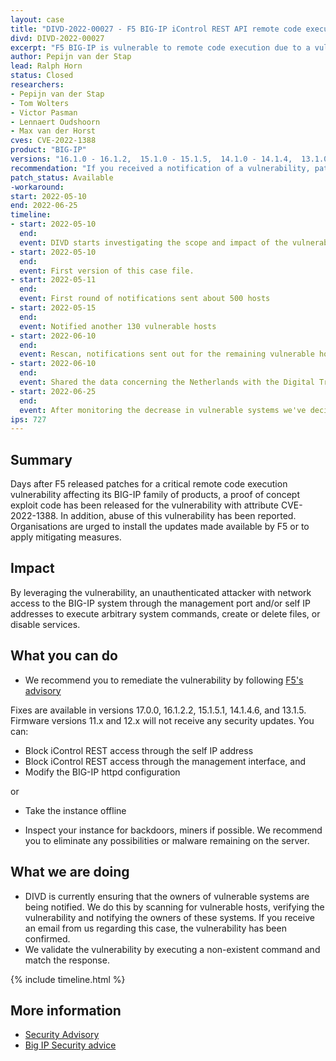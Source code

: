 ```yaml
---
layout: case
title: "DIVD-2022-00027 - F5 BIG-IP iControl REST API remote code execution"
divd: DIVD-2022-00027
excerpt: "F5 BIG-IP is vulnerable to remote code execution due to a vulnerability that allows attackers to execute commands by leveraging a authentication bypass in the REST API. DIVD is actively notifying owners of vulnerable systems"
author: Pepijn van der Stap
lead: Ralph Horn
status: Closed
researchers:
- Pepijn van der Stap
- Tom Wolters
- Victor Pasman
- Lennaert Oudshoorn
- Max van der Horst
cves: CVE-2022-1388
product: "BIG-IP"
versions: "16.1.0 - 16.1.2,  15.1.0 - 15.1.5,  14.1.0 - 14.1.4,  13.1.0 - 13.1.4,  12.1.0 - 12.1.6,   11.6.1 - 11.6.5 "
recommendation: "If you received a notification of a vulnerability, patch your system with the information provided in this notification."
patch_status: Available
-workaround:
start: 2022-05-10
end: 2022-06-25
timeline:
- start: 2022-05-10
  end:
  event: DIVD starts investigating the scope and impact of the vulnerability.
- start: 2022-05-10
  end:	
  event: First version of this case file.
- start: 2022-05-11
  end:
  event: First round of notifications sent about 500 hosts
- start: 2022-05-15
  end:
  event: Notified another 130 vulnerable hosts
- start: 2022-06-10
  end:
  event: Rescan, notifications sent out for the remaining vulnerable hosts
- start: 2022-06-10
  end:
  event: Shared the data concerning the Netherlands with the Digital Trust Center and the Dutch Security Clearing House (Security Meldpunt)
- start: 2022-06-25
  end:
  event: After monitoring the decrease in vulnerable systems we've decided to close this case.
ips: 727
---
```


## Summary

Days after F5 released patches for a critical remote code execution vulnerability affecting its BIG-IP family of products, a proof of concept exploit code has been released for the vulnerability with attribute CVE-2022-1388. 
In addition, abuse of this vulnerability has been reported. Organisations are urged to install the updates made available by F5 or to apply mitigating measures.

## Impact

By leveraging the vulnerability, an unauthenticated attacker with network access to the BIG-IP system through the management port and/or self IP addresses to execute arbitrary system commands, create or delete files, or disable services. 

## What you can do

* We recommend you to remediate the vulnerability by following [F5's advisory](https://support.f5.com/csp/article/K23605346)

Fixes are available in versions 17.0.0, 16.1.2.2, 15.1.5.1, 14.1.4.6, and 13.1.5. Firmware versions 11.x and 12.x will not receive any security updates. You can:
-    Block iControl REST access through the self IP address
-    Block iControl REST access through the management interface, and
-    Modify the BIG-IP httpd configuration

or
- Take the instance offline

* Inspect your instance for backdoors, miners if possible. We recommend you to eliminate any possibilities or malware remaining on the server.

## What we are doing

* DIVD is currently ensuring that the owners of vulnerable systems are being notified. We do this by scanning for vulnerable hosts, verifying the vulnerability and notifying the owners of these systems. If you receive an email from us regarding this case, the vulnerability has been confirmed.
* We validate the vulnerability by executing a non-existent command and match the response.

{% include timeline.html %}

## More information

* [Security Advisory](https://support.f5.com/csp/article/K23605346)
* [Big IP Security advice](https://github.com/dnkolegov/bigipsecurity)
